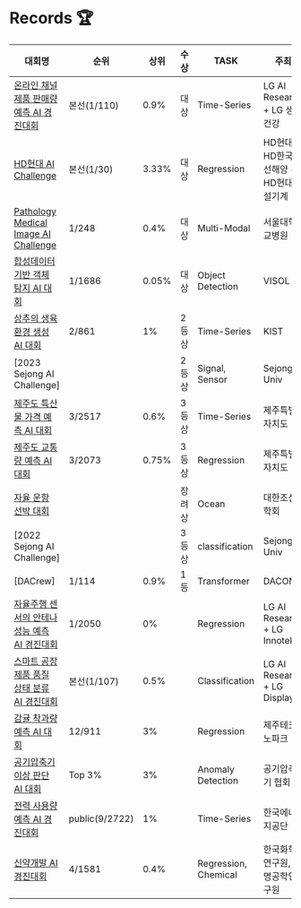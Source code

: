 # Records 🏆

| 대회명                                              | 순위    | 상위    | 수상 | TASK                 | 주최                           |
|----------------------------------------------------|-------|-------|-----|---------------------|-------------------------------|
| [온라인 채널 제품 판매량 예측 AI 경진대회](https://github.com/jjuhyeok/LG-Demand_Forecasting) | 본선(1/110) | 0.9%    | 대상 | Time-Series         | LG AI Research + LG 생활건강  |
| [HD현대 AI Challenge](https://github.com/jjuhyeok/HD-AI_CHALLENGE_FINAL) | 본선(1/30) | 3.33% |  대상 | Regression          | HD현대 + HD한국조선해양 + HD현대건설기계 |
| [Pathology Medical Image AI Challenge](https://github.com/jjuhyeok/SNUH-Pathology_Medical_Image_AI_Challenge) | 1/248  | 0.4% | 대상 | Multi-Modal         | 서울대학교병원                  |
| [합성데이터 기반 객체 탐지 AI 대회](https://github.com/jjuhyeok/Visol-Synthetic_Image_Object_Detection/tree/main) | 1/1686 | 0.05% | 대상 | Object Detection    | VISOL                          |
| [상추의 생육 환경 생성 AI 대회](https://github.com/jjuhyeok/KIST_Lettuce-Growth-Environment-Prediction) | 2/861 | 1%    | 2등상 | Time-Series         | KIST                           |
| [2023 Sejong AI Challenge] |     |      | 2등상 | Signal, Sensor         | Sejong Univ                           |
| [제주도 특산물 가격 예측 AI 대회](https://github.com/jjuhyeok/JEJU-Jeju_Island_specialty_price_forecasting) | 3/2517 | 0.6%  | 3등상 | Time-Series         | 제주특별자치도                  |
| [제주도 교통량 예측 AI 대회](https://github.com/jjuhyeok/DACON_Jeju_Island_Traffic_Jam_Prediction) | 3/2073 | 0.75% | 3등상 | Regression          | 제주특별자치도                  |
| [자율 운항 선박 대회](https://github.com/jjuhyeok/KABOAT-2022_Autonomous-ship-competition) |  |    | 장려상 | Ocean          | 대한조선학회   |
| [2022 Sejong AI Challenge] |     |      | 3등상 | classification        | Sejong Univ                           |
| [DACrew] | 1/114 |   0.9% | 1등 | Transformer          | DACON   |
| [자율주행 센서의 안테나 성능 예측 AI 경진대회](https://github.com/jjuhyeok/LG-AI_Radar) | 1/2050  | 0%    |  | Regression          | LG AI Research + LG Innotek   |
| [스마트 공장 제품 품질 상태 분류 AI 경진대회](https://github.com/jjuhyeok/LG-Smart_Factory_3) | 본선(1/107) | 0.5%  |      | Classification      | LG AI Research + LG Display   |
| [감귤 착과량 예측 AI 대회](https://github.com/jjuhyeok/DACON_Citrus) | 12/911 | 3%    |     | Regression          | 제주테크노파크                  |
| [공기압축기 이상 판단 AI 대회](https://github.com/jjuhyeok/Anomaly-Detection-of-Air-Compressor) | Top 3% | 3%    |     | Anomaly Detection   | 공기압축기 협회                 |
| [전력 사용량 예측 AI 경진대회](https://github.com/jjuhyeok/Electricity_Usage_Prediction) | public(9/2722) | 1%    |     | Time-Series         | 한국에너지공단                  |
| [신약개발 AI 경진대회](https://github.com/jjuhyeok) | 4/1581 | 0.4%  |     | Regression, Chemical| 한국화학연구원, 생명공학연구원   |

